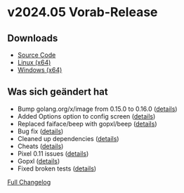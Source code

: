 # v2024.05 **Vorab-Release**

## Downloads

- [Source Code](http://www.retro-carnage.net/releases/v2024.05/Retro-Carnage-v2024.05-Code.zip)
- [Linux (x64)](http://www.retro-carnage.net/releases/v2024.05/Retro-Carnage-v2024.05-Linux.zip)
- [Windows (x64)](http://www.retro-carnage.net/releases/v2024.05/Retro-Carnage-v2024.05-Windows.zip)

## Was sich geändert hat

- Bump golang.org/x/image from 0.15.0 to 0.16.0 ([details](https://github.com/Retro-Carnage-Team/retro-carnage/pull/94))
- Added Options option to config screen ([details](https://github.com/Retro-Carnage-Team/retro-carnage/pull/93))
- Replaced faiface/beep with gopxl/beep ([details](https://github.com/Retro-Carnage-Team/retro-carnage/pull/99))
- Bug fix ([details](https://github.com/Retro-Carnage-Team/retro-carnage/pull/100))
- Cleaned up dependencies ([details](https://github.com/Retro-Carnage-Team/retro-carnage/pull/102))
- Cheats ([details](https://github.com/Retro-Carnage-Team/retro-carnage/pull/103))
- Pixel 0.11 issues ([details](https://github.com/Retro-Carnage-Team/retro-carnage/pull/104))
- Gopxl ([details](https://github.com/Retro-Carnage-Team/retro-carnage/pull/105))
- Fixed broken tests ([details](https://github.com/Retro-Carnage-Team/retro-carnage/pull/106))


[Full Changelog](https://github.com/Retro-Carnage-Team/retro-carnage/compare/v2024.04...v2024.05)
